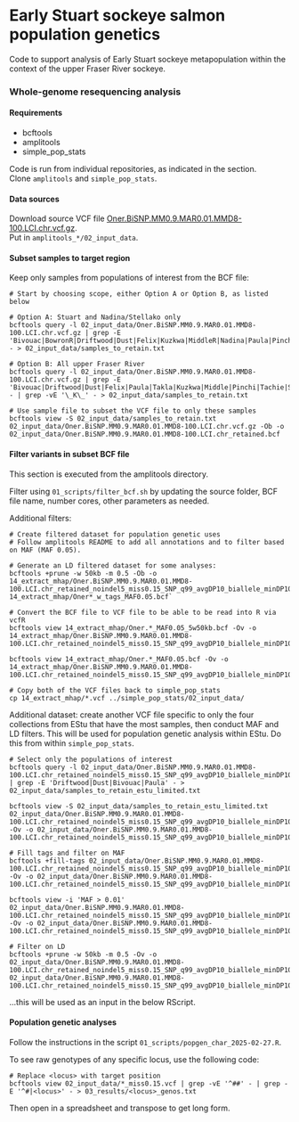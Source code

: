 # Early Stuart sockeye salmon population genetics
Code to support analysis of Early Stuart sockeye metapopulation within the context of the upper Fraser River sockeye.     

### Whole-genome resequencing analysis ###
#### Requirements ####
- bcftools    
- amplitools 
- simple_pop_stats

Code is run from individual repositories, as indicated in the section.     
Clone `amplitools` and `simple_pop_stats`.     

#### Data sources ####
Download source VCF file [Oner.BiSNP.MM0.9.MAR0.01.MMD8-100.LCI.chr.vcf.gz](https://gsajournals.figshare.com/articles/dataset/Supplemental_Material_for_Christensen_et_al_2024/25705428).     
Put in `amplitools_*/02_input_data`.        

#### Subset samples to target region ####
Keep only samples from populations of interest from the BCF file:    
```
# Start by choosing scope, either Option A or Option B, as listed below

# Option A: Stuart and Nadina/Stellako only
bcftools query -l 02_input_data/Oner.BiSNP.MM0.9.MAR0.01.MMD8-100.LCI.chr.vcf.gz | grep -E 'Bivouac|BowronR|Driftwood|Dust|Felix|Kuzkwa|MiddleR|Nadina|Paula|Pinchi|Stellako|Tachie|Takla_S' - > 02_input_data/samples_to_retain.txt

# Option B: All upper Fraser River
bcftools query -l 02_input_data/Oner.BiSNP.MM0.9.MAR0.01.MMD8-100.LCI.chr.vcf.gz | grep -E 'Bivouac|Driftwood|Dust|Felix|Paula|Takla|Kuzkwa|Middle|Pinchi|Tachie|Stellako|Nadina|Bowron|Horsefly|BlueLead|McKinley|Mitchell|horsefly|Wasko|Quesnel|Chilko|Taseko' - | grep -vE '\_K\_' - > 02_input_data/samples_to_retain.txt

# Use sample file to subset the VCF file to only these samples 
bcftools view -S 02_input_data/samples_to_retain.txt 02_input_data/Oner.BiSNP.MM0.9.MAR0.01.MMD8-100.LCI.chr.vcf.gz -Ob -o 02_input_data/Oner.BiSNP.MM0.9.MAR0.01.MMD8-100.LCI.chr_retained.bcf    

```

#### Filter variants in subset BCF file ####
This section is executed from the amplitools directory.     

Filter using `01_scripts/filter_bcf.sh` by updating the source folder, BCF file name, number cores, other parameters as needed.    

Additional filters:       
```
# Create filtered dataset for population genetic uses
# Follow amplitools README to add all annotations and to filter based on MAF (MAF 0.05).    

# Generate an LD filtered dataset for some analyses:    
bcftools +prune -w 50kb -m 0.5 -Ob -o 14_extract_mhap/Oner.BiSNP.MM0.9.MAR0.01.MMD8-100.LCI.chr_retained_noindel5_miss0.15_SNP_q99_avgDP10_biallele_minDP10_maxDP1000_minGQ20_miss0.15_w_tags_MAF0.05_5w50kb.bcf 14_extract_mhap/Oner*_w_tags_MAF0.05.bcf`     

# Convert the BCF file to VCF file to be able to be read into R via vcfR    
bcftools view 14_extract_mhap/Oner.*_MAF0.05_5w50kb.bcf -Ov -o 14_extract_mhap/Oner.BiSNP.MM0.9.MAR0.01.MMD8-100.LCI.chr_retained_noindel5_miss0.15_SNP_q99_avgDP10_biallele_minDP10_maxDP1000_minGQ20_miss0.15_w_tags_MAF0.05_5w50kb.vcf

bcftools view 14_extract_mhap/Oner.*_MAF0.05.bcf -Ov -o 14_extract_mhap/Oner.BiSNP.MM0.9.MAR0.01.MMD8-100.LCI.chr_retained_noindel5_miss0.15_SNP_q99_avgDP10_biallele_minDP10_maxDP1000_minGQ20_miss0.15_w_tags_MAF0.05.vcf

# Copy both of the VCF files back to simple_pop_stats
cp 14_extract_mhap/*.vcf ../simple_pop_stats/02_input_data/   
```

Additional dataset: create another VCF file specific to only the four collections from EStu that have the most samples, then conduct MAF and LD filters. This will be used for population genetic analysis within EStu. Do this from within `simple_pop_stats`.        
```
# Select only the populations of interest
bcftools query -l 02_input_data/Oner.BiSNP.MM0.9.MAR0.01.MMD8-100.LCI.chr_retained_noindel5_miss0.15_SNP_q99_avgDP10_biallele_minDP10_maxDP1000_minGQ20_miss0.15.vcf | grep -E 'Driftwood|Dust|Bivouac|Paula' - > 02_input_data/samples_to_retain_estu_limited.txt

bcftools view -S 02_input_data/samples_to_retain_estu_limited.txt 02_input_data/Oner.BiSNP.MM0.9.MAR0.01.MMD8-100.LCI.chr_retained_noindel5_miss0.15_SNP_q99_avgDP10_biallele_minDP10_maxDP1000_minGQ20_miss0.15.vcf -Ov -o 02_input_data/Oner.BiSNP.MM0.9.MAR0.01.MMD8-100.LCI.chr_retained_noindel5_miss0.15_SNP_q99_avgDP10_biallele_minDP10_maxDP1000_minGQ20_miss0.15_estu_limited.vcf

# Fill tags and filter on MAF
bcftools +fill-tags 02_input_data/Oner.BiSNP.MM0.9.MAR0.01.MMD8-100.LCI.chr_retained_noindel5_miss0.15_SNP_q99_avgDP10_biallele_minDP10_maxDP1000_minGQ20_miss0.15_estu_limited.vcf -Ov -o 02_input_data/Oner.BiSNP.MM0.9.MAR0.01.MMD8-100.LCI.chr_retained_noindel5_miss0.15_SNP_q99_avgDP10_biallele_minDP10_maxDP1000_minGQ20_miss0.15_estu_limited_w_tags.vcf

bcftools view -i 'MAF > 0.01' 02_input_data/Oner.BiSNP.MM0.9.MAR0.01.MMD8-100.LCI.chr_retained_noindel5_miss0.15_SNP_q99_avgDP10_biallele_minDP10_maxDP1000_minGQ20_miss0.15_estu_limited_w_tags.vcf -Ov -o 02_input_data/Oner.BiSNP.MM0.9.MAR0.01.MMD8-100.LCI.chr_retained_noindel5_miss0.15_SNP_q99_avgDP10_biallele_minDP10_maxDP1000_minGQ20_miss0.15_estu_limited_w_tags_MAF0.01.vcf

# Filter on LD
bcftools +prune -w 50kb -m 0.5 -Ov -o 02_input_data/Oner.BiSNP.MM0.9.MAR0.01.MMD8-100.LCI.chr_retained_noindel5_miss0.15_SNP_q99_avgDP10_biallele_minDP10_maxDP1000_minGQ20_miss0.15_estu_limited_w_tags_MAF0.01_5w50kb.vcf 02_input_data/Oner.BiSNP.MM0.9.MAR0.01.MMD8-100.LCI.chr_retained_noindel5_miss0.15_SNP_q99_avgDP10_biallele_minDP10_maxDP1000_minGQ20_miss0.15_estu_limited_w_tags_MAF0.01.vcf

```
...this will be used as an input in the below RScript.    


#### Population genetic analyses ####
Follow the instructions in the script `01_scripts/popgen_char_2025-02-27.R`.     


To see raw genotypes of any specific locus, use the following code:    
```
# Replace <locus> with target position
bcftools view 02_input_data/*_miss0.15.vcf | grep -vE '^##' - | grep -E '^#|<locus>' - > 03_results/<locus>_genos.txt
```
Then open in a spreadsheet and transpose to get long form.    

